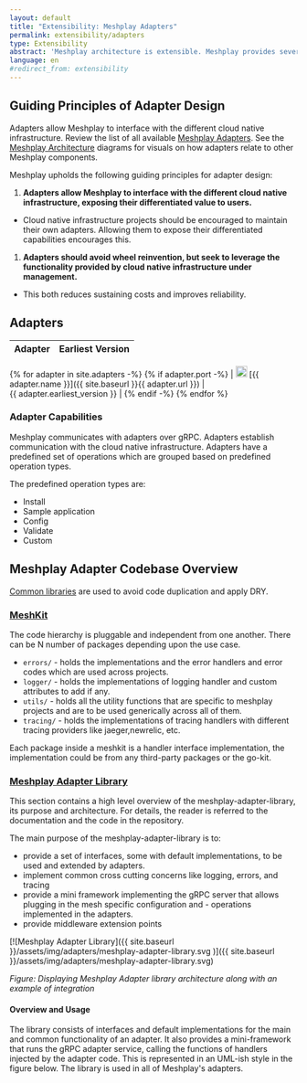 ```yaml
---
layout: default
title: "Extensibility: Meshplay Adapters"
permalink: extensibility/adapters
type: Extensibility
abstract: 'Meshplay architecture is extensible. Meshplay provides several extension points for working with different cloud native infrastructure via <a href="extensibility#adapters">adapters</a>, <a href="extensibility#load-generators">load generators</a> and <a href="extensibility/providers">providers</a>.'
language: en
#redirect_from: extensibility
---
```



## Guiding Principles of Adapter Design

Adapters allow Meshplay to interface with the different cloud native infrastructure. Review the list of all available [Meshplay Adapters](../concepts/architecture/adapters). See the [Meshplay Architecture](../concepts/architecture/architecture.md) diagrams for visuals on how adapters relate to other Meshplay components.

Meshplay upholds the following guiding principles for adapter design:

1. **Adapters allow Meshplay to interface with the different cloud native infrastructure, exposing their differentiated value to users.**
  - Cloud native infrastructure projects should be encouraged to maintain their own adapters. Allowing them to expose their differentiated capabilities encourages this.
1. **Adapters should avoid wheel reinvention, but seek to leverage the functionality provided by cloud native infrastructure under management.**
  - This both reduces sustaining costs and improves reliability.

## Adapters

| Adapter | Earliest Version |
| :----------: | :--------------: |
{% for adapter in site.adapters -%}
{% if adapter.port -%}
| <img src="{{ adapter.image }}" style="width:20px" /> [{{ adapter.name }}]({{ site.baseurl }}{{ adapter.url }}) |&nbsp; &nbsp; &nbsp; &nbsp; &nbsp; &nbsp; &nbsp; &nbsp; &nbsp; &nbsp; &nbsp; &nbsp; &nbsp; &nbsp; &nbsp;&nbsp; &nbsp; &nbsp; &nbsp; &nbsp; &nbsp; {{ adapter.earliest_version }} |
{% endif -%}
{% endfor %}

### Adapter Capabilities

Meshplay communicates with adapters over gRPC. Adapters establish communication with the cloud native infrastructure. Adapters have a predefined set of operations which are grouped based on predefined operation types.

The predefined operation types are:

- Install
- Sample application
- Config
- Validate
- Custom

## Meshplay Adapter Codebase Overview

[Common libraries](https://docs.google.com/presentation/d/1uQU7e_evJ8IMIzlLoBi3jQSRvpKsl_-K1COVGjJVs30/edit#) are used to avoid code duplication and apply DRY.

### [MeshKit](https://github.com/khulnasoft/meshkit)

The code hierarchy is pluggable and independent from one another. There can be N number of packages depending upon the use case.
- `errors/` - holds the implementations and the error handlers and error codes which are used across projects.
- `logger/` - holds the implementations of logging handler and custom attributes to add if any.
- `utils/` - holds all the utility functions that are specific to meshplay projects and are to be used generically across all of them.
- `tracing/` - holds the implementations of tracing handlers with different tracing providers like jaeger,newrelic, etc.

Each package inside a meshkit is a handler interface implementation, the implementation could be from any third-party packages or the go-kit.

### [Meshplay Adapter Library](https://github.com/khulnasoft/meshplay-adapter-library)

This section contains a high level overview of the meshplay-adapter-library, its purpose and architecture. For details, the reader is referred to the documentation and the code in the repository.

The main purpose of the meshplay-adapter-library is to:
- provide a set of interfaces, some with default implementations, to be used and extended by adapters.
- implement common cross cutting concerns like logging, errors, and tracing
- provide a mini framework implementing the gRPC server that allows plugging in the mesh specific configuration and - operations implemented in the adapters.
- provide middleware extension points

[![Meshplay Adapter Library]({{ site.baseurl }}/assets/img/adapters/meshplay-adapter-library.svg
)]({{ site.baseurl }}/assets/img/adapters/meshplay-adapter-library.svg)

_Figure: Displaying Meshplay Adapter library architecture along with an example of integration_

#### Overview and Usage

The library consists of interfaces and default implementations for the main and common functionality of an adapter. It also provides a mini-framework that runs the gRPC adapter service, calling the functions of handlers injected by the adapter code. This is represented in an UML-ish style in the figure below. The library is used in all of Meshplay's adapters.
